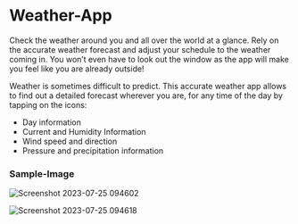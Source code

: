 # Weather-App
Check the weather around you and all over the world at a glance.
Rely on the accurate weather forecast and adjust your schedule to the weather coming in. You won’t even have to look out the window as the app will make you feel like you are already outside!

Weather is sometimes difficult to predict. This accurate weather app allows to find out a detailed forecast wherever you are, for any time of the day by tapping on the icons:
- Day information
- Current and Humidity Information
- Wind speed and direction
- Pressure and precipitation information 
### Sample-Image
![Screenshot 2023-07-25 094602](https://github.com/LincyBainiwal/WeatherApp2.0/assets/129520182/cb29afeb-4552-4dd1-a1dc-2f0c0f4c4fa9)

![Screenshot 2023-07-25 094618](https://github.com/LincyBainiwal/WeatherApp2.0/assets/129520182/3e372d12-76e5-432d-bae2-d271469ea2e3)
